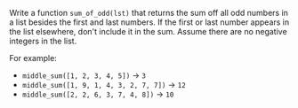 
Write a function `sum_of_odd(lst)` that returns the sum off all odd numbers in a list besides the first and last numbers. If the first or last number appears in the list elsewhere, don't include it in the sum. Assume there are no negative integers in the list.

For example:
- `middle_sum([1, 2, 3, 4, 5])` → `3`  
- `middle_sum([1, 9, 1, 4, 3, 2, 7, 7])` → `12`  
- `middle_sum([2, 2, 6, 3, 7, 4, 8])` → `10`  
